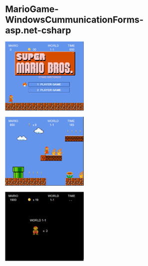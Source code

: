 # MarioGame-WindowsCummunicationForms-asp.net-csharp
<img width="50%" src="https://github.com/anantsaini222/MarioGame-WindowsCummunicationForms-asp.net-csharp/blob/1e87922bb322e23edd87284de47306ac1e154158/mario1.PNG"><br><br>
<img width="50%" src="https://github.com/anantsaini222/MarioGame-WindowsCummunicationForms-asp.net-csharp/blob/1e87922bb322e23edd87284de47306ac1e154158/mario2.PNG"><br><br>
<img width="50%" src="https://github.com/anantsaini222/MarioGame-WindowsCummunicationForms-asp.net-csharp/blob/1e87922bb322e23edd87284de47306ac1e154158/mario3.PNG">
